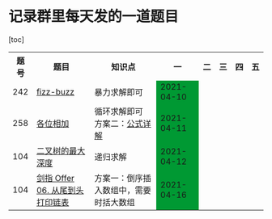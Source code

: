 # 记录群里每天发的一道题目
[toc]

<table>
         <tr>
            <th>题号</th>
            <th>题目</th>
            <th>知识点</th>
            <th>一</th>
            <th>二</th>
            <th>三</th>
            <th>四</th>
            <th>五</th>
        </tr>
        <tr>
            <td>242</td>
            <td><a href="https://leetcode-cn.com/problems/fizz-buzz/">fizz-buzz</a></td>
            <td>暴力求解即可</td>
            <td style="background-color: #009933;">2021-04-10</td>
            <td></td>
            <td></td>
            <td></td>
            <td></td>
        </tr>
        <tr>
            <td>258</td>
            <td><a href="https://leetcode-cn.com/problems/add-digits/">各位相加</a></td>
            <td>循环求解即可<br/>方案二：<a href="https://blog.csdn.net/weixin_41541562/article/details/106635899">公式详解</a></td>
            <td style="background-color: #009933;">2021-04-11</td>
            <td></td>
            <td></td>
            <td></td>
            <td></td>
        </tr>
        <tr>
            <td>104</td>
            <td><a href="https://leetcode-cn.com/problems/maximum-depth-of-binary-tree/">二叉树的最大深度</a></td>
            <td>递归求解</td>
            <td style="background-color: #009933;">2021-04-12</td>
            <td></td>
            <td></td>
            <td></td>
            <td></td>
        </tr>
        <tr>
            <td>104</td>
            <td><a href="https://leetcode-cn.com/problems/cong-wei-dao-tou-da-yin-lian-biao-lcof/">剑指 Offer 06. 从尾到头打印链表</a></td>
            <td>方案一：倒序插入数组中，需要时括大数组</td>
            <td style="background-color: #009933;">2021-04-16</td>
            <td></td>
            <td></td>
            <td></td>
            <td></td>
        </tr>
</table>


